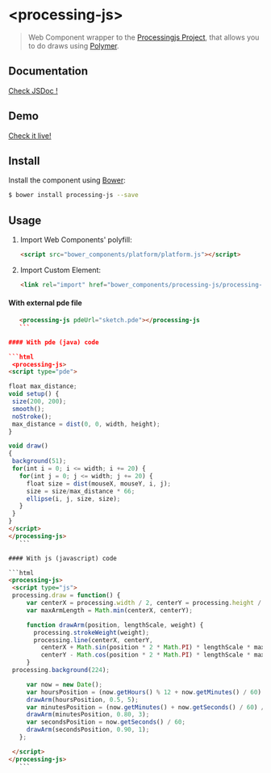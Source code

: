 # &lt;processing-js&gt;

> Web Component wrapper to the [Processingjs Project](http://processingjs.org/), that allows you to do draws using [Polymer](http://www.polymer-project.org/).

## Documentation

[Check JSDoc !](http://salc2.github.io/processing-js/components/processing-js/)

## Demo

[Check it live!](http://salc2.github.io/processing-js/components/processing-js/demo.html)

## Install

Install the component using [Bower](http://bower.io/):

```sh
$ bower install processing-js --save
```

## Usage

1. Import Web Components' polyfill:

    ```html
    <script src="bower_components/platform/platform.js"></script>
    ```

2. Import Custom Element:

    ```html
    <link rel="import" href="bower_components/processing-js/processing-js.html">
    ```
#### With external pde file

 ```html
    <processing-js pdeUrl="sketch.pde"></processing-js
    ```

#### With pde (java) code

 ```html
  <processing-js>
<script type="pde">

float max_distance;
void setup() {
  size(200, 200);
  smooth();
  noStroke();
  max_distance = dist(0, 0, width, height);
}

void draw() 
{
  background(51);
  for(int i = 0; i <= width; i += 20) {
    for(int j = 0; j <= width; j += 20) {
      float size = dist(mouseX, mouseY, i, j);
      size = size/max_distance * 66;
      ellipse(i, j, size, size);
    }
  }
}
</script>
</processing-js>
    ```

#### With js (javascript) code

 ```html
<processing-js>
  <script type="js">
  processing.draw = function() {
      var centerX = processing.width / 2, centerY = processing.height / 2;
      var maxArmLength = Math.min(centerX, centerY);

      function drawArm(position, lengthScale, weight) {      
        processing.strokeWeight(weight);
        processing.line(centerX, centerY, 
          centerX + Math.sin(position * 2 * Math.PI) * lengthScale * maxArmLength,
          centerY - Math.cos(position * 2 * Math.PI) * lengthScale * maxArmLength);
      }
  processing.background(224);

      var now = new Date();
      var hoursPosition = (now.getHours() % 12 + now.getMinutes() / 60) / 12;
      drawArm(hoursPosition, 0.5, 5);
      var minutesPosition = (now.getMinutes() + now.getSeconds() / 60) / 60;
      drawArm(minutesPosition, 0.80, 3);
      var secondsPosition = now.getSeconds() / 60;
      drawArm(secondsPosition, 0.90, 1);
    };

  </script>
</processing-js>
    ```

